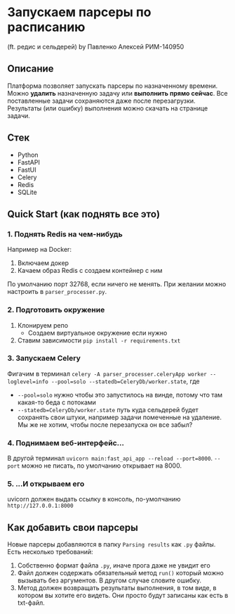# Запускаем парсеры по расписанию
(ft. редис и сельдерей) by Павленко Алексей РИМ-140950
## Описание
Платформа позволяет запускать парсеры по назначенному времени. Можно **удалить** назначенную задачу или **выполнить прямо сейчас**. Все поставленные задачи сохраняются даже после перезагрузки. Результаты (или ошибку) выполнения можно скачать на странице задачи.
## Стек
+ Python
+ FastAPI
+ FastUI
+ Celery
+ Redis
+ SQLite
## Quick Start (как поднять все это)
### 1. Поднять Redis на чем-нибудь
Например на Docker:
1. Включаем докер
2. Качаем образ Redis с создаем контейнер с ним

По умолчанию порт 32768, если ничего не менять. При желании можно настроить в `parser_processer.py`.
### 2. Подготовить окружение
1. Клонируем репо
   - Создаем виртуальное окружение если нужно
2. Ставим зависимости `pip install -r requirements.txt`
### 3. Запускаем Celery
Фигачим в терминал  `celery -A parser_processer.celeryApp worker --loglevel=info --pool=solo --statedb=CeleryDb/worker.state`, где
   - `--pool=solo` нужно чтобы это запустилось на винде, потому что там какая-то беда с потоками
   - `--statedb=CeleryDb/worker.state` путь куда сельдерей будет сохранять свои штуки, например задачи помеченные на удаление. Мы же не хотим, чтобы после перезапуска он все забыл?
### 4. Поднимаем веб-интерфейс...
В другой терминал `uvicorn main:fast_api_app --reload --port=8000`. `--port` можно не писать, по умолчанию открывает на 8000.
### 5. ...И открываем его
uvicorn должен выдать ссылку в консоль, по-умолчанию `http://127.0.0.1:8000`
## Как добавить свои парсеры
Новые парсеры добавляются в папку `Parsing results` как `.py` файлы. Есть несколько требований:
1. Собственно формат файла `.py`, иначе прога даже не увидит его
2. Файл должен содержать обязательный метод `run()` который можно вызывать без аргументов. В другом случае словите ошибку.
3. Метод должен возвращать результаты выполнения, в том виде, в котором вы хотите его видеть. Они просто будут записаны как есть в txt-файл.
